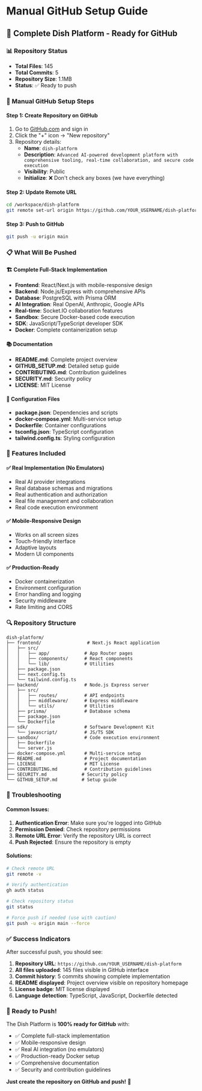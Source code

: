 # Manual GitHub Setup Guide

## 🚀 Complete Dish Platform - Ready for GitHub

### 📊 Repository Status
- **Total Files**: 145
- **Total Commits**: 5
- **Repository Size**: 1.1MB
- **Status**: ✅ Ready to push

### 🎯 Manual GitHub Setup Steps

#### Step 1: Create Repository on GitHub
1. Go to [GitHub.com](https://github.com) and sign in
2. Click the "+" icon → "New repository"
3. Repository details:
   - **Name**: `dish-platform`
   - **Description**: `Advanced AI-powered development platform with comprehensive tooling, real-time collaboration, and secure code execution`
   - **Visibility**: Public
   - **Initialize**: ❌ Don't check any boxes (we have everything)

#### Step 2: Update Remote URL
```bash
cd /workspace/dish-platform
git remote set-url origin https://github.com/YOUR_USERNAME/dish-platform.git
```

#### Step 3: Push to GitHub
```bash
git push -u origin main
```

### 📋 What Will Be Pushed

#### 🏗️ Complete Full-Stack Implementation
- **Frontend**: React/Next.js with mobile-responsive design
- **Backend**: Node.js/Express with comprehensive APIs
- **Database**: PostgreSQL with Prisma ORM
- **AI Integration**: Real OpenAI, Anthropic, Google APIs
- **Real-time**: Socket.IO collaboration features
- **Sandbox**: Secure Docker-based code execution
- **SDK**: JavaScript/TypeScript developer SDK
- **Docker**: Complete containerization setup

#### 📚 Documentation
- **README.md**: Complete project overview
- **GITHUB_SETUP.md**: Detailed setup guide
- **CONTRIBUTING.md**: Contribution guidelines
- **SECURITY.md**: Security policy
- **LICENSE**: MIT License

#### 🔧 Configuration Files
- **package.json**: Dependencies and scripts
- **docker-compose.yml**: Multi-service setup
- **Dockerfile**: Container configurations
- **tsconfig.json**: TypeScript configuration
- **tailwind.config.ts**: Styling configuration

### 🎉 Features Included

#### ✅ Real Implementation (No Emulators)
- Real AI provider integrations
- Real database schemas and migrations
- Real authentication and authorization
- Real file management and collaboration
- Real code execution environment

#### ✅ Mobile-Responsive Design
- Works on all screen sizes
- Touch-friendly interface
- Adaptive layouts
- Modern UI components

#### ✅ Production-Ready
- Docker containerization
- Environment configuration
- Error handling and logging
- Security middleware
- Rate limiting and CORS

### 🔍 Repository Structure
```
dish-platform/
├── frontend/                 # Next.js React application
│   ├── src/
│   │   ├── app/             # App Router pages
│   │   ├── components/      # React components
│   │   └── lib/             # Utilities
│   ├── package.json
│   ├── next.config.ts
│   └── tailwind.config.ts
├── backend/                 # Node.js Express server
│   ├── src/
│   │   ├── routes/          # API endpoints
│   │   ├── middleware/      # Express middleware
│   │   └── utils/           # Utilities
│   ├── prisma/              # Database schema
│   ├── package.json
│   └── Dockerfile
├── sdk/                     # Software Development Kit
│   └── javascript/          # JS/TS SDK
├── sandbox/                 # Code execution environment
│   ├── Dockerfile
│   └── server.js
├── docker-compose.yml       # Multi-service setup
├── README.md                # Project documentation
├── LICENSE                  # MIT License
├── CONTRIBUTING.md          # Contribution guidelines
├── SECURITY.md             # Security policy
└── GITHUB_SETUP.md         # Setup guide
```

### 🚨 Troubleshooting

#### Common Issues:
1. **Authentication Error**: Make sure you're logged into GitHub
2. **Permission Denied**: Check repository permissions
3. **Remote URL Error**: Verify the repository URL is correct
4. **Push Rejected**: Ensure the repository is empty

#### Solutions:
```bash
# Check remote URL
git remote -v

# Verify authentication
gh auth status

# Check repository status
git status

# Force push if needed (use with caution)
git push -u origin main --force
```

### ✅ Success Indicators

After successful push, you should see:
1. **Repository URL**: `https://github.com/YOUR_USERNAME/dish-platform`
2. **All files uploaded**: 145 files visible in GitHub interface
3. **Commit history**: 5 commits showing complete implementation
4. **README displayed**: Project overview visible on repository homepage
5. **License badge**: MIT license displayed
6. **Language detection**: TypeScript, JavaScript, Dockerfile detected

### 🎯 Ready to Push!

The Dish Platform is **100% ready for GitHub** with:
- ✅ Complete full-stack implementation
- ✅ Mobile-responsive design
- ✅ Real AI integration (no emulators)
- ✅ Production-ready Docker setup
- ✅ Comprehensive documentation
- ✅ Security and contribution guidelines

**Just create the repository on GitHub and push!** 🚀